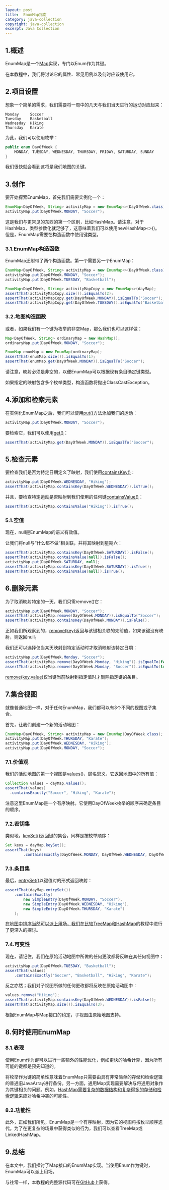 ```yaml
---
layout: post
title:  EnumMap指南
category: java-collection
copyright: java-collection
excerpt: Java Collection
---
```


## 1.概述

EnumMap是一个[Map](https://docs.oracle.com/en/java/javase/11/docs/api/java.base/java/util/Map.html)实现，专门以Enum作为其键。

在本教程中，我们将讨论它的属性、常见用例以及何时应该使用它。

## 2.项目设置

想象一个简单的需求，我们需要将一周中的几天与我们当天进行的运动对应起来：

```plaintext
Monday     Soccer                         
Tuesday    Basketball                     
Wednesday  Hiking                         
Thursday   Karate

```

为此，我们可以使用枚举：

```java
public enum DayOfWeek {
    MONDAY, TUESDAY, WEDNESDAY, THURSDAY, FRIDAY, SATURDAY, SUNDAY
}
```

我们很快就会看到这将是我们地图的关键。

## 3.创作

要开始探索EnumMap，首先我们需要实例化一个：

```java
EnumMap<DayOfWeek, String> activityMap = new EnumMap<>(DayOfWeek.class);
activityMap.put(DayOfWeek.MONDAY, "Soccer");

```

这是我们与更常见的东西的第一个区别，比如HashMap。请注意，对于HashMap，类型参数化就足够了，这意味着我们可以使用newHashMap<>()。但是，EnumMap需要在构造函数中使用键类型。

### 3.1.EnumMap构造函数

EnumMap还附带了两个构造函数。第一个需要另一个EnumMap：

```java
EnumMap<DayOfWeek, String> activityMap = new EnumMap<>(DayOfWeek.class);
activityMap.put(DayOfWeek.MONDAY, "Soccer");
activityMap.put(DayOfWeek.TUESDAY, "Basketball");

EnumMap<DayOfWeek, String> activityMapCopy = new EnumMap<>(dayMap);
assertThat(activityMapCopy.size()).isEqualTo(2);
assertThat(activityMapCopy.get(DayOfWeek.MONDAY)).isEqualTo("Soccer");
assertThat(activityMapCopy.get(DayOfWeek.TUESDAY)).isEqualTo("Basketball");
```

### 3.2.地图构造函数

或者，如果我们有一个键为枚举的非空Map，那么我们也可以这样做：

```java
Map<DayOfWeek, String> ordinaryMap = new HashMap();
ordinaryMap.put(DayOfWeek.MONDAY, "Soccer");

EnumMap enumMap = new EnumMap(ordinaryMap);
assertThat(enumMap.size()).isEqualTo(1);
assertThat(enumMap.get(DayOfWeek.MONDAY)).isEqualTo("Soccer");
```

请注意，映射必须是非空的，以便EnumMap可以根据现有条目确定键类型。

如果指定的映射包含多个枚举类型，构造函数将抛出ClassCastException。

## 4.添加和检索元素

在实例化EnumMap之后，我们可以使用[put()](https://docs.oracle.com/en/java/javase/11/docs/api/java.base/java/util/EnumMap.html#put(K,V))方法添加我们的运动：

```java
activityMap.put(DayOfWeek.MONDAY, "Soccer");
```

要检索它，我们可以使用[get()](https://docs.oracle.com/en/java/javase/11/docs/api/java.base/java/util/Map.html#get(java.lang.Object))：

```java
assertThat(activityMap.get(DayOfWeek.MONDAY)).isEqualTo("Soccer");
```

## 5.检查元素

要检查我们是否为特定日期定义了映射，我们使用[containsKey()](https://docs.oracle.com/en/java/javase/11/docs/api/java.base/java/util/EnumMap.html#containsKey(java.lang.Object))：

```java
activityMap.put(DayOfWeek.WEDNESDAY, "Hiking");
assertThat(activityMap.containsKey(DayOfWeek.WEDNESDAY)).isTrue();
```

并且，要检查特定运动是否映射到我们使用的任何键[containsValue()](https://docs.oracle.com/en/java/javase/11/docs/api/java.base/java/util/EnumMap.html#containsValue(java.lang.Object))：

```java
assertThat(activityMap.containsValue("Hiking")).isTrue();

```

### 5.1.空值

现在，null是EnumMap的语义有效值。

让我们将null与“什么都不做”相关联，并将其映射到星期六：

```java
assertThat(activityMap.containsKey(DayOfWeek.SATURDAY)).isFalse();
assertThat(activityMap.containsValue(null)).isFalse();
activityMap.put(DayOfWeek.SATURDAY, null);
assertThat(activityMap.containsKey(DayOfWeek.SATURDAY)).isTrue();
assertThat(activityMap.containsValue(null)).isTrue();
```

## 6.删除元素

为了取消映射特定的一天，我们只需remove()它：

```java
activityMap.put(DayOfWeek.MONDAY, "Soccer");
assertThat(activityMap.remove(DayOfWeek.MONDAY)).isEqualTo("Soccer");
assertThat(activityMap.containsKey(DayOfWeek.MONDAY)).isFalse();

```

正如我们所观察到的，[remove(key)](https://docs.oracle.com/en/java/javase/11/docs/api/java.base/java/util/EnumMap.html#remove(java.lang.Object))返回与该键相关联的先前值，如果该键没有映射，则返回null。

我们还可以选择仅当某天映射到特定活动时才取消映射该特定日期：

```java
activityMap.put(DayOfWeek.Monday, "Soccer");
assertThat(activityMap.remove(DayOfWeek.Monday, "Hiking")).isEqualTo(false);
assertThat(activityMap.remove(DayOfWeek.Monday, "Soccer")).isEqualTo(true);

```

[remove(key,value)](https://docs.oracle.com/en/java/javase/11/docs/api/java.base/java/util/Map.html#remove(java.lang.Object,java.lang.Object))仅当键当前映射到指定值时才删除指定键的条目。

## 7.集合视图

就像普通地图一样，对于任何EnumMap，我们都可以有3个不同的视图或子集合。

首先，让我们创建一个新的活动地图：

```java
EnumMap<DayOfWeek, String> activityMap = new EnumMap(DayOfWeek.class);
activityMap.put(DayOfWeek.THURSDAY, "Karate");
activityMap.put(DayOfWeek.WEDNESDAY, "Hiking");
activityMap.put(DayOfWeek.MONDAY, "Soccer");
```

### 7.1.价值观

我们的活动地图的第一个视图是[values()](https://docs.oracle.com/en/java/javase/11/docs/api/java.base/java/util/EnumMap.html#values())，顾名思义，它返回地图中的所有值：

```java
Collection values = dayMap.values();
assertThat(values)
  .containsExactly("Soccer", "Hiking", "Karate");

```

注意这里EnumMap是一个有序映射。它使用DayOfWeek枚举的顺序来确定条目的顺序。

### 7.2.密钥集

类似地，[keySet()](https://docs.oracle.com/en/java/javase/11/docs/api/java.base/java/util/EnumMap.html#keySet())返回键的集合，同样是按枚举顺序：

```java
Set keys = dayMap.keySet();
assertThat(keys)
        .containsExactly(DayOfWeek.MONDAY, DayOfWeek.WEDNESDAY, DayOfWeek.SATURDAY);

```

### 7.3.条目集

最后，[entrySet()](https://docs.oracle.com/en/java/javase/11/docs/api/java.base/java/util/EnumMap.html#entrySet())以键值对的形式返回映射：

```java
assertThat(dayMap.entrySet())
    .containsExactly(
        new SimpleEntry(DayOfWeek.MONDAY, "Soccer"),
        new SimpleEntry(DayOfWeek.WEDNESDAY, "Hiking"),
        new SimpleEntry(DayOfWeek.THURSDAY, "Karate")
    );

```

[在地图中排序当然可以派上用场，我们在比较TreeMap和HashMap](https://www.baeldung.com/java-treemap-vs-hashmap)的教程中进行了更深入的探讨。

### 7.4.可变性

现在，请记住，我们在原始活动地图中所做的任何更改都将反映在其任何视图中：

```java
activityMap.put(DayOfWeek.TUESDAY, "Basketball");
assertThat(values)
    .containsExactly("Soccer", "Basketball", "Hiking", "Karate");

```

反之亦然；我们对子视图所做的任何更改都将反映在原始活动图中：

```java
values.remove("Hiking");
assertThat(activityMap.containsKey(DayOfWeek.WEDNESDAY)).isFalse();
assertThat(activityMap.size()).isEqualTo(3);

```

根据EnumMap与Map接口的约定，子视图由原始地图支持。

## 8.何时使用EnumMap

### 8.1.表现

使用Enum作为键可以进行一些额外的性能优化，例如更快的哈希计算，因为所有可能的键都是预先知道的。

将枚举作为键的简单性意味着EnumMap只需要由具有非常简单的存储和检索逻辑的普通旧JavaArray进行备份。另一方面，通用Map实现需要解决与将通用对象作为其键相关的问题。例如，[HashMap](https://www.baeldung.com/java-hashmap)[需要复杂的数据结构和复杂得多的存储和检索逻辑](https://www.baeldung.com/java-hashmap)来应对哈希冲突的可能性。

### 8.2.功能性

此外，正如我们所见，EnumMap是一个有序映射，因为它的视图将按枚举顺序迭代。为了在更复杂的场景中获得类似的行为，我们可以查看TreeMap或LinkedHashMap。

## 9.总结

在本文中，我们探讨了Map接口的EnumMap实现。当使用Enum作为键时，EnumMap可以派上用场。

与往常一样，本教程的完整源代码可在[GitHub](https://github.com/tuyucheng7/taketoday-tutorial4j/tree/master/java-core-modules/java-collections-1)上获得。